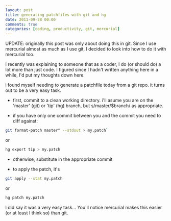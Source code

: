 ```yaml
---
layout: post
title: generating patchfiles with git and hg
date: 2011-09-28 00:00
comments: true
categories: [coding, productivity, git, mercurial]
---
```

UPDATE: originally this post was only about doing this in git. Since I use
mercurial almost as much as I use git, I decided to look into how to do it
with mercurial too.

I recently was explaining to someone that as a coder, I do (or should do)
a lot more than just code. I figured since I hadn't written anything here in
a while, I'd put my thoughts down here.

i found myself needing to generate a patchfile today from a git repo. it turns
out to be a very easy task.

* first, commit to a clean working directory. i'll asume you are on the 
'master' (git) or 'tip' (hg) branch, but s/master/$branch/ as appropriate.

* if you have only one commit between you and the commit you need to diff 
against: 
```bash
git format-patch master^ --stdout > my.patch` 
```
or
```bash
hg export tip > my.patch    
```

* otherwise, substitute in the appropriate commit

* to apply the patch, it's 
```bash
git apply --stat my.patch
```
or 
```bash
hg patch my.patch
```

I did say it was a very easy task... You'll notice mercurial makes this easier
(or at least I think so) than git.
